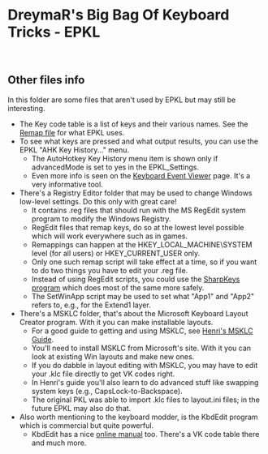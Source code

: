 DreymaR's Big Bag Of Keyboard Tricks - EPKL
===========================================
<br>

Other files info
----------------
In this folder are some files that aren't used by EPKL but may still be interesting.

- The Key code table is a list of keys and their various names. See the [Remap file][MapIni] for what EPKL uses.
- To see what keys are pressed and what output results, you can use the EPKL "AHK Key History..." menu.
	- The AutoHotkey Key History menu item is shown only if advancedMode is set to yes in the EPKL_Settings.
	- Even more info is seen on the [Keyboard Event Viewer][KbdEvt] page. It's a very informative tool.
- There's a Registry Editor folder that may be used to change Windows low-level settings. Do this only with great care!
	- It contains .reg files that should run with the MS RegEdit system program to modify the Windows Registry.
	- RegEdit files that remap keys, do so at the lowest level possible which will work everywhere such as in games.
	- Remappings can happen at the HKEY_LOCAL_MACHINE\SYSTEM level (for all users) or HKEY_CURRENT_USER only.
	- Only one such remap script will take effect at a time, so if you want to do two things you have to edit your .reg file.
	- Instead of using RegEdit scripts, you could use the [SharpKeys program][ShrpKy] which does most of the same more safely.
	- The SetWinApp script may be used to set what "App1" and "App2" refers to, e.g., for the Extend1 layer.
- There's a MSKLC folder, that's about the Microsoft Keyboard Layout Creator program. With it you can make installable layouts.
	- For a good guide to getting and using MSKLC, see [Henri's MSKLC Guide][MSKLCg].
	- You'll need to install MSKLC from Microsoft's site. With it you can look at existing Win layouts and make new ones.
	- If you do dabble in layout editing with MSKLC, you may have to edit your .klc file directly to get VK codes right.
	- In Henri's guide you'll also learn to do advanced stuff like swapping system keys (e.g., CapsLock-to-Backspace).
	- The original PKL was able to import .klc files to layout.ini files; in the future EPKL may also do that.
- Also worth mentioning to the keyboard modder, is the KbdEdit program which is commercial but quite powerful.
	- KbdEdit has a nice [online manual][KbdEdt] too. There's a VK code table there and much more.

[MapIni]: ../Files/_eD_Remap.ini (EPKL Remap file)
[KbdEvt]: https://w3c.github.io/uievents/tools/key-event-viewer.html (Keyboard Event Viewer on GitHub Pages)
[ShrpKy]: https://www.randyrants.com/category/sharpkeys/ (RandyRants' SharpKeys program)
[MSKLCg]: https://msklc-guide.github.io/ (Henri's MSKLC Guide)
[KbdEdt]: http://www.kbdedit.com/manual/manual_index.html (KbdEdit online manual)
